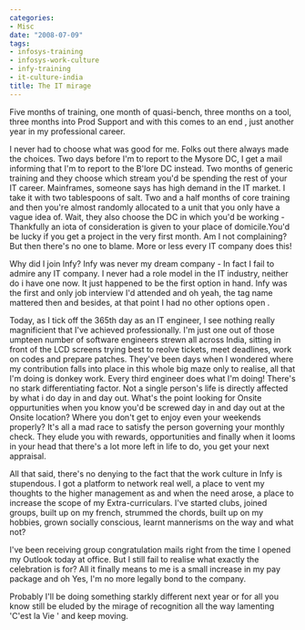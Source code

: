 ```yaml
---
categories:
- Misc
date: "2008-07-09"
tags:
- infosys-training
- infosys-work-culture
- infy-training
- it-culture-india
title: The IT mirage
---
```


Five months of training, one month of quasi-bench, three months on a tool, three months into Prod Support and with this comes to an end , just another year in my professional career.

I never had to choose what was good for me. Folks out there always made the choices. Two days before I'm to report to the Mysore DC, I get a mail informing that I'm to report to the B'lore DC instead. Two months of generic training and they choose which stream you'd be spending the rest of your IT career. Mainframes, someone says has high demand in the IT market. I take it with two tablespoons of salt. Two and a half months of core training and then you're almost randomly allocated to a unit that you only have a vague idea of. Wait, they also choose the DC in which you'd be working - Thankfully an iota of consideration is given to your place of domicile.You'd be lucky if you get a project in the very first month. Am I not complaining? But then there's no one to blame. More or less every IT company does this!

Why did I join Infy? Infy was never my dream company - In fact I fail to admire any IT company. I never had a role model in the IT industry, neither do i have one now. It just happened to be the first option in hand. Infy was the first and only job interview I'd attended and oh yeah, the tag name mattered then and besides, at that point I had no other options open .

Today, as I tick off the 365th day as an IT engineer, I see nothing really magnificient that I've achieved professionally. I'm just one out of those umpteen number of software engineers strewn all across India, sitting in front of the LCD screens trying best to reolve tickets, meet deadlines, work on codes and prepare patches. They've been days when I wondered where my contribution falls into place in this whole big maze only to realise, all that I'm doing is donkey work. Every third engineer does what I'm doing! There's no stark differentiating factor. Not a single person's life is directly affected by what i do day in and day out. What's the point looking for Onsite oppurtunities when you know you'd be screwed day in and day out at the Onsite location? Where you don't get to enjoy even your weekends properly? It's all a mad race to satisfy the person governing your monthly check. They elude you with rewards, opportunities and finally when it looms in your head that there's a lot more left in life to do, you get your next appraisal.

All that said, there's no denying to the fact that the work culture in Infy is stupendous. I got a platform to network real well, a place to vent my thoughts to the higher management as and when the need arose, a place to increase the scope of my Extra-curriculars. I've started clubs, joined groups, built up on my french, strummed the chords, built up on my hobbies, grown socially conscious, learnt mannerisms on the way and what not?

I've been receiving group congratulation mails right from the time I opened my Outlook today at office. But I still fail to realise what exactly the celebration is for? All it finally means to me is a small increase in my pay package and oh Yes, I'm no more legally bond to the company.

Probably I'll be doing something starkly different next year or for all you know still be eluded by the mirage of recognition all the way lamenting 'C'est la Vie ' and keep moving.
